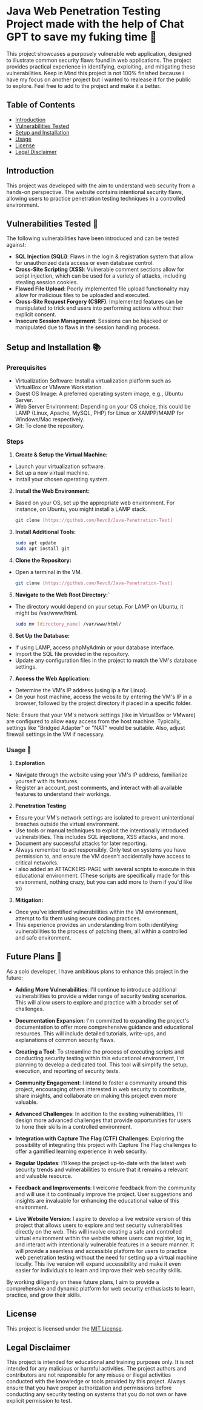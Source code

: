 # Java Web Penetration Testing Project made with the help of Chat GPT to save my fuking time 🔰

This project showcases a purposely vulnerable web application, designed to illustrate common security flaws found in web applications. The project provides practical experience in identifying, exploiting, and mitigating these vulnerabilities.
Keep in Mind this project is not 100% finished because i have my focus on another project but i wanted to realease it for the public to explore. 
Feel free to add to the project and make it a better.

## Table of Contents

- [Introduction](#introduction)
- [Vulnerabilities Tested](#vulnerabilities-tested-)
- [Setup and Installation](#setup-and-installation-)
- [Usage](#usage-)
- [License](#license)
- [Legal Disclaimer](#legal-disclaimer)

## Introduction

This project was developed with the aim to understand web security from a hands-on perspective. The website contains intentional security flaws, allowing users to practice penetration testing techniques in a controlled environment.

## Vulnerabilities Tested 🚪

The following vulnerabilities have been introduced and can be tested against:

- **SQL Injection (SQLi)**: Flaws in the login & registration system that allow for unauthorized data access or even database control.
- **Cross-Site Scripting (XSS)**: Vulnerable comment sections allow for script injection, which can be used for a variety of attacks, including stealing session cookies.
- **Flawed File Upload**: Poorly implemented file upload functionality may allow for malicious files to be uploaded and executed.
- **Cross-Site Request Forgery (CSRF)**: Implemented features can be manipulated to trick end users into performing actions without their explicit consent.
- **Insecure Session Management**: Sessions can be hijacked or manipulated due to flaws in the session handling process.

## Setup and Installation 📚

### Prerequisites

- Virtualization Software: Install a virtualization platform such as VirtualBox or VMware Workstation.
- Guest OS Image: A preferred operating system image, e.g., Ubuntu Server.
- Web Server Environment: Depending on your OS choice, this could be LAMP (Linux, Apache, MySQL, PHP) for Linux or XAMPP/MAMP for Windows/Mac respectively.
- Git: To clone the repository.

### Steps

1. **Create & Setup the Virtual Machine:**
- Launch your virtualization software.
- Set up a new virtual machine.
- Install your chosen operating system.

   
2. **Install the Web Environment:**
- Based on your OS, set up the appropriate web environment. For instance, on Ubuntu, you might install a LAMP stack.
    ```bash
   git clone [https://github.com/Revc0/Java-Penetration-Test]
    
3. **Install Additional Tools:**
    ```bash
    sudo apt update
    sudo apt install git

4. **Clone the Repository:**
- Open a terminal in the VM.
    ```bash
   git clone [https://github.com/Revc0/Java-Penetration-Test]

5. **Navigate to the Web Root Directory:`**
- The directory would depend on your setup. For LAMP on Ubuntu, it might be /var/www/html.
    ```bash
   sudo mv [directory_name] /var/www/html/

6. **Set Up the Database:**
- If using LAMP, access phpMyAdmin or your database interface.
- Import the SQL file provided in the repository.
- Update any configuration files in the project to match the VM's database settings.

7. **Access the Web Application:**
- Determine the VM's IP address (using ip a for Linux).
- On your host machine, access the website by entering the VM's IP in a browser, followed by the project directory if placed in a specific folder.

Note: Ensure that your VM's network settings (like in VirtualBox or VMware) are configured to allow easy access from the host machine. Typically, settings like "Bridged Adapter" or "NAT" would be suitable. Also, adjust firewall settings in the VM if necessary.

### Usage 🐒
1. **Exploration**
- Navigate through the website using your VM's IP address, familiarize yourself with its features.
- Register an account, post comments, and interact with all available features to understand their workings.

2. **Penetration Testing**
- Ensure your VM's network settings are isolated to prevent unintentional breaches outside the virtual environment.
- Use tools or manual techniques to exploit the intentionally introduced vulnerabilities. This includes SQL injections, XSS attacks, and more.
- Document any successful attacks for later reporting.
- Always remember to act responsibly. Only test on systems you have permission to, and ensure the VM doesn't accidentally have access to critical networks.
- I also added an ATTACKERS-PAGE with several scripts to execute in this educational environment. (These scripts are specifically made for this environment, nothing crazy, but you can add more to them if you'd like to)
  
3. **Mitigation:**
- Once you've identified vulnerabilities within the VM environment, attempt to fix them using secure coding practices.
- This experience provides an understanding from both identifying vulnerabilities to the process of patching them, all within a controlled and safe environment.

## Future Plans 🚀

As a solo developer, I have ambitious plans to enhance this project in the future:

- **Adding More Vulnerabilities**: I'll continue to introduce additional vulnerabilities to provide a wider range of security testing scenarios. This will allow users to explore and practice with a broader set of challenges.

- **Documentation Expansion**: I'm committed to expanding the project's documentation to offer more comprehensive guidance and educational resources. This will include detailed tutorials, write-ups, and explanations of common security flaws.

- **Creating a Tool**: To streamline the process of executing scripts and conducting security testing within this educational environment, I'm planning to develop a dedicated tool. This tool will simplify the setup, execution, and reporting of security tests.

- **Community Engagement**: I intend to foster a community around this project, encouraging others interested in web security to contribute, share insights, and collaborate on making this project even more valuable.

- **Advanced Challenges**: In addition to the existing vulnerabilities, I'll design more advanced challenges that provide opportunities for users to hone their skills in a controlled environment.

- **Integration with Capture The Flag (CTF) Challenges**: Exploring the possibility of integrating this project with Capture The Flag challenges to offer a gamified learning experience in web security.

- **Regular Updates**: I'll keep the project up-to-date with the latest web security trends and vulnerabilities to ensure that it remains a relevant and valuable resource.

- **Feedback and Improvements**: I welcome feedback from the community and will use it to continually improve the project. User suggestions and insights are invaluable for enhancing the educational value of this environment.

- **Live Website Version**: I aspire to develop a live website version of this project that allows users to explore and test security vulnerabilities directly on the web. This will involve creating a safe and controlled virtual environment within the website where users can register, log in, and interact with intentionally vulnerable features in a secure manner. It will provide a seamless and accessible platform for users to practice web penetration testing without the need for setting up a virtual machine locally. This live version will expand accessibility and make it even easier for individuals to learn and improve their web security skills.

By working diligently on these future plans, I aim to provide a comprehensive and dynamic platform for web security enthusiasts to learn, practice, and grow their skills.


## License

This project is licensed under the [MIT License](LICENSE).

## Legal Disclaimer

This project is intended for educational and training purposes only. It is not intended for any malicious or harmful activities. The project authors and contributors are not responsible for any misuse or illegal activities conducted with the knowledge or tools provided by this project. Always ensure that you have proper authorization and permissions before conducting any security testing on systems that you do not own or have explicit permission to test.
